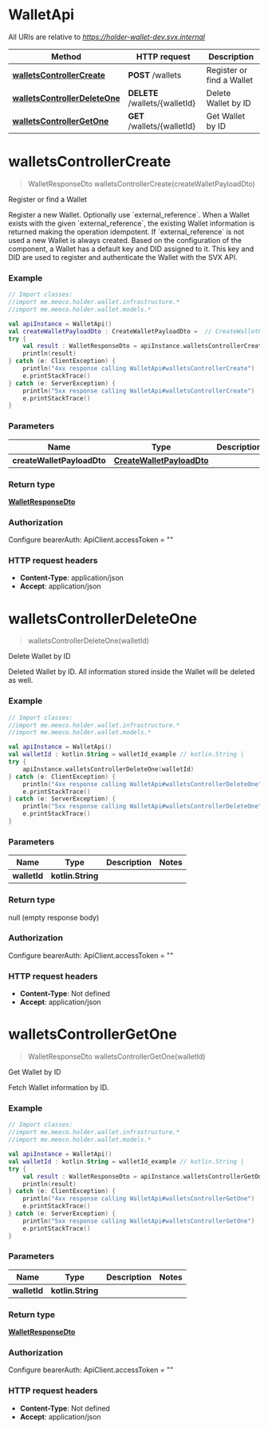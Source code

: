 # WalletApi

All URIs are relative to *https://holder-wallet-dev.svx.internal*

Method | HTTP request | Description
------------- | ------------- | -------------
[**walletsControllerCreate**](WalletApi.md#walletsControllerCreate) | **POST** /wallets | Register or find a Wallet
[**walletsControllerDeleteOne**](WalletApi.md#walletsControllerDeleteOne) | **DELETE** /wallets/{walletId} | Delete Wallet by ID
[**walletsControllerGetOne**](WalletApi.md#walletsControllerGetOne) | **GET** /wallets/{walletId} | Get Wallet by ID


<a id="walletsControllerCreate"></a>
# **walletsControllerCreate**
> WalletResponseDto walletsControllerCreate(createWalletPayloadDto)

Register or find a Wallet

Register a new Wallet. Optionally use &#x60;external_reference&#x60;. When a Wallet exists with the given &#x60;external_reference&#x60;, the existing Wallet information is returned making the operation idempotent. If &#x60;external_reference&#x60; is not used a new Wallet is always created.  Based on the configuration of the component, a Wallet has a default key and DID assigned to it. This key and DID are used to register and authenticate the Wallet with the SVX API. 

### Example
```kotlin
// Import classes:
//import me.meeco.holder.wallet.infrastructure.*
//import me.meeco.holder.wallet.models.*

val apiInstance = WalletApi()
val createWalletPayloadDto : CreateWalletPayloadDto =  // CreateWalletPayloadDto | 
try {
    val result : WalletResponseDto = apiInstance.walletsControllerCreate(createWalletPayloadDto)
    println(result)
} catch (e: ClientException) {
    println("4xx response calling WalletApi#walletsControllerCreate")
    e.printStackTrace()
} catch (e: ServerException) {
    println("5xx response calling WalletApi#walletsControllerCreate")
    e.printStackTrace()
}
```

### Parameters

Name | Type | Description  | Notes
------------- | ------------- | ------------- | -------------
 **createWalletPayloadDto** | [**CreateWalletPayloadDto**](CreateWalletPayloadDto.md)|  |

### Return type

[**WalletResponseDto**](WalletResponseDto.md)

### Authorization


Configure bearerAuth:
    ApiClient.accessToken = ""

### HTTP request headers

 - **Content-Type**: application/json
 - **Accept**: application/json

<a id="walletsControllerDeleteOne"></a>
# **walletsControllerDeleteOne**
> walletsControllerDeleteOne(walletId)

Delete Wallet by ID

Deleted Wallet by ID. All information stored inside the Wallet will be deleted as well.

### Example
```kotlin
// Import classes:
//import me.meeco.holder.wallet.infrastructure.*
//import me.meeco.holder.wallet.models.*

val apiInstance = WalletApi()
val walletId : kotlin.String = walletId_example // kotlin.String | 
try {
    apiInstance.walletsControllerDeleteOne(walletId)
} catch (e: ClientException) {
    println("4xx response calling WalletApi#walletsControllerDeleteOne")
    e.printStackTrace()
} catch (e: ServerException) {
    println("5xx response calling WalletApi#walletsControllerDeleteOne")
    e.printStackTrace()
}
```

### Parameters

Name | Type | Description  | Notes
------------- | ------------- | ------------- | -------------
 **walletId** | **kotlin.String**|  |

### Return type

null (empty response body)

### Authorization


Configure bearerAuth:
    ApiClient.accessToken = ""

### HTTP request headers

 - **Content-Type**: Not defined
 - **Accept**: application/json

<a id="walletsControllerGetOne"></a>
# **walletsControllerGetOne**
> WalletResponseDto walletsControllerGetOne(walletId)

Get Wallet by ID

Fetch Wallet information by ID.

### Example
```kotlin
// Import classes:
//import me.meeco.holder.wallet.infrastructure.*
//import me.meeco.holder.wallet.models.*

val apiInstance = WalletApi()
val walletId : kotlin.String = walletId_example // kotlin.String | 
try {
    val result : WalletResponseDto = apiInstance.walletsControllerGetOne(walletId)
    println(result)
} catch (e: ClientException) {
    println("4xx response calling WalletApi#walletsControllerGetOne")
    e.printStackTrace()
} catch (e: ServerException) {
    println("5xx response calling WalletApi#walletsControllerGetOne")
    e.printStackTrace()
}
```

### Parameters

Name | Type | Description  | Notes
------------- | ------------- | ------------- | -------------
 **walletId** | **kotlin.String**|  |

### Return type

[**WalletResponseDto**](WalletResponseDto.md)

### Authorization


Configure bearerAuth:
    ApiClient.accessToken = ""

### HTTP request headers

 - **Content-Type**: Not defined
 - **Accept**: application/json

